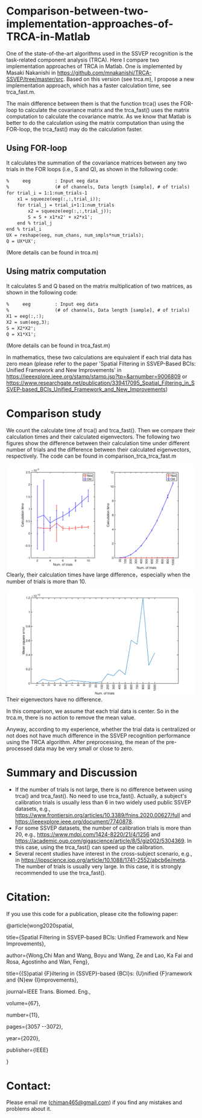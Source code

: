 # Comparison-between-two-implementation-approaches-of-TRCA-in-Matlab
One of the state-of-the-art algorithms used in the SSVEP recognition is the task-related component analysis (TRCA). Here I compare two implementation approaches of TRCA in Matlab. One is implemented by Masaki Nakanishi in https://github.com/mnakanishi/TRCA-SSVEP/tree/master/src. Based on this version (see trca.m), I propose a new implementation approach, which has a faster calculation time, see trca_fast.m.

The main difference between them is that the function trca() uses the FOR-loop to calculate the covariance matrix and the trca_fast() uses the matrix computation to calculate the covariance matrix. As we know that Matlab is better to do the calculation using the matrix computation than using the FOR-loop, the trca_fast() may do the calculation faster.

## Using FOR-loop
It calculates the summation of the covariance matrices between any two trials in the FOR loops (i.e., S and Q), as shown in the following code:
```
%     eeg         : Input eeg data 
%                 (# of channels, Data length [sample], # of trials)
for trial_i = 1:1:num_trials-1
    x1 = squeeze(eeg(:,:,trial_i));    
    for trial_j = trial_i+1:1:num_trials
        x2 = squeeze(eeg(:,:,trial_j));        
        S = S + x1*x2' + x2*x1';
    end % trial_j
end % trial_i
UX = reshape(eeg, num_chans, num_smpls*num_trials);
Q = UX*UX';
```

(More details can be found in trca.m)

## Using matrix computation
It calculates S and Q based on the matrix multiplication of two matrices, as shown in the following code:
```
%     eeg         : Input eeg data 
%                 (# of channels, Data length [sample], # of trials)
X1 = eeg(:,:);
X2 = sum(eeg,3);
S = X2*X2';
Q = X1*X1';
```

(More details can be found in trca_fast.m)

In mathematics, these two calculations are equivalent if each trial data has zero mean (please refer to the paper 'Spatial Filtering in SSVEP-Based BCIs: Unified Framework and New Improvements' in https://ieeexplore.ieee.org/stamp/stamp.jsp?tp=&arnumber=9006809 or https://www.researchgate.net/publication/339417095_Spatial_Filtering_in_SSVEP-based_BCIs_Unified_Framework_and_New_Improvements)

# Comparison study
We count the calculate time of trca() and trca_fast(). Then we compare their calculation times and their calculated eigenvectors. The following two figures show the difference between their calculation time under different number of trials and the difference between their calculated eigenvectors, respectively. The code can be found in comparison_trca_trca_fast.m

![image](https://github.com/edwin465/Comparison-between-two-implementation-approaches-of-TRCA-in-Matlab/blob/main/cal_time.png)
Clearly, their calculation times have large difference，especially when the number of trials is more than 10. 

![image](https://github.com/edwin465/Comparison-between-two-implementation-approaches-of-TRCA-in-Matlab/blob/main/cal_error.png)
Their eigenvectors have no difference.

In this comparison, we assume that each trial data is center. So in the trca.m, there is no action to remove the mean value.

Anyway, according to my experience, whether the trial data is centralized or not does not have much difference in the SSVEP recognition performance using the TRCA algorithm. After preprocessing, the mean of the pre-processed data may be very small or close to zero.

# Summary and Discussion
- If the number of trials is not large, there is no difference between using trca() and trca_fast(). No need to use trca_fast(). Actually, a subject's calibration trials is usually less than 6 in two widely used public SSVEP datasets, e.g., https://www.frontiersin.org/articles/10.3389/fnins.2020.00627/full and https://ieeexplore.ieee.org/document/7740878. 
- For some SSVEP datasets, the number of calibration trials is more than 20, e.g., https://www.mdpi.com/1424-8220/21/4/1256 and https://academic.oup.com/gigascience/article/8/5/giz002/5304369. In this case, using the trca_fast() can speed up the calibration.
- Several recent studies have interest in the cross-subject scenario, e.g., in https://iopscience.iop.org/article/10.1088/1741-2552/abcb6e/meta. The number of trials is usually very large. In this case, it is strongly recommended to use the trca_fast().

# Citation:
If you use this code for a publication, please cite the following paper: 

@article{wong2020spatial,

   title={Spatial Filtering in SSVEP-based BCIs: Unified Framework and New Improvements},
   
   author={Wong,Chi Man and Wang, Boyu and Wang, Ze and Lao, Ka Fai and Rosa, Agostinho and Wan, Feng},
   
   title={{S}patial {F}iltering in {SSVEP}-based {BCI}s: {U}nified {F}ramework and {N}ew {I}mprovements},
   
   journal=IEEE Trans. Biomed. Eng.,
   
   volume={67},
   
   number={11},
   
   pages={3057 --3072},
   
   year={2020},
   
   publisher={IEEE}
   
}

# Contact:

Please email me (chiman465@gmail.com) if you find any mistakes and problems about it.

